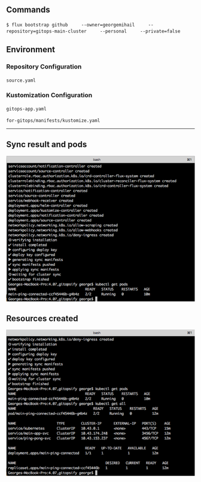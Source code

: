 ## Commands

`$ flux bootstrap github     --owner=georgemihail     --repository=gitops-main-cluster     --personal     --private=false`

## Environment 
### Repository Configuration
`source.yaml`
### Kustomization Configuration
`gitops-app.yaml`

`for-gitops/manifests/kustomize.yaml`

***
## Sync result and pods

![output](sync-result-and-get-pods.png)

## Resources created

![output](get-all-resources.png)